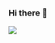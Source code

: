### Hi there 👋

<!--
**pianndi/pianndi** is a ✨ _special_ ✨ repository because its `README.md` (this file) appears on your GitHub profile.

Here are some ideas to get you started:

- 🔭 I’m currently working on ...
- 🌱 I’m currently learning ...
- 👯 I’m looking to collaborate on ...
- 🤔 I’m looking for help with ...
- 💬 Ask me about ...
- 📫 How to reach me: ...
- 😄 Pronouns: ...
- ⚡ Fun fact: ...
-->
<img  align="center"  src="https://github-readme-stats.anuraghazra1.vercel.app/api/top-langs/?username=pianndi&theme=onedark&hide_border=true&no-bg=true&no-frame=true&langs_count=5"/>
  
